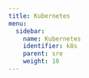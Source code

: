 ```yaml
---
title: Kubernetes
menu:
  sidebar:
    name: Kubernetes
    identifier: k8s
    parent: sre
    weight: 10
---
```


